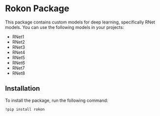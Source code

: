 # Rokon Package

This package contains custom models for deep learning, specifically RNet models. You can use the following models in your projects:

- RNet1
- RNet2
- RNet3
- RNet4
- RNet5
- RNet6
- RNet7
- RNet8

## Installation

To install the package, run the following command:

```bash
!pip install rokon